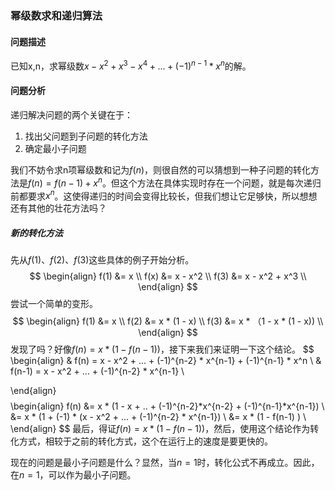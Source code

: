 ### 幂级数求和递归算法

#### 问题描述
已知x,n，求幂级数$x - x^2 + x^3 - x^4 + ... + (-1)^{n-1} * x^n$的解。

#### 问题分析
递归解决问题的两个关键在于：

1. 找出父问题到子问题的转化方法
2. 确定最小子问题

我们不妨令求n项幂级数和记为$f(n)$，则很自然的可以猜想到一种子问题的转化方法是$f(n) = f(n-1) + x^n$。但这个方法在具体实现时存在一个问题，就是每次递归前都要求$x^n$。这使得递归的时间会变得比较长，但我们想让它足够快，所以想想还有其他的壮花方法吗？

##### 新的转化方法
先从$f(1)、f(2)、f(3)$这些具体的例子开始分析。
$$
\begin{align}
f(1) &= x \\
f(x) &= x - x^2 \\
f(3) &= x - x^2 + x^3 \\
\end{align}
$$
尝试一个简单的变形。
$$
\begin{align}
f(1) &= x \\
f(2) &= x * (1 - x) \\
f(3) &= x * （1 - x * (1 - x)) \\
\end{align}
$$
发现了吗？好像$f(n) = x * (1 - f(n-1))$，接下来我们来证明一下这个结论。
$$
\begin{align}
& f(n) = x - x^2 + ... + (-1)^{n-2} * x^{n-1} + (-1)^{n-1} * x^n \\
& f(n-1) = x - x^2 + ... + (-1)^{n-2} * x^{n-1} \\

\end{align}
$$
$$
\begin{align}
f(n) &= x * (1 - x + .. + (-1)^{n-2}*x^{n-2} + (-1)^{n-1}*x^{n-1}) \\
     &= x * (1 + (-1) * (x - x^2 + ... + (-1)^{n-2} * x^{n-1}) \\
     &= x * (1 - f(n-1) ) \\
\end{align}
$$
最后，得证$f(n) = x * (1 - f(n-1))$，然后，使用这个结论作为转化方式，相较于之前的转化方式，这个在运行上的速度是要更快的。  

现在的问题是最小子问题是什么？显然，当$n = 1$时，转化公式不再成立。因此，在$n = 1$，可以作为最小子问题。

